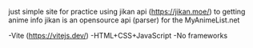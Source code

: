 just simple site for practice
using jikan api (https://jikan.moe/) to getting anime info
jikan is an opensource api (parser) for the MyAnimeList.net

-Vite (https://vitejs.dev/)
-HTML+CSS+JavaScript
-No frameworks

